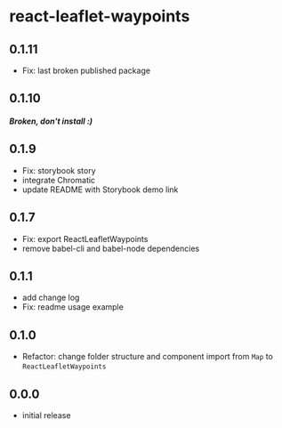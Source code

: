 # react-leaflet-waypoints

## 0.1.11
- Fix: last broken published package

## 0.1.10
##### Broken, don't install :)

## 0.1.9
- Fix: storybook story
- integrate Chromatic
- update README with Storybook demo link

## 0.1.7
- Fix: export ReactLeafletWaypoints
- remove babel-cli and babel-node dependencies

## 0.1.1
- add change log
- Fix: readme usage example

## 0.1.0
- Refactor: change folder structure and component import from `Map` to `ReactLeafletWaypoints`

## 0.0.0
- initial release